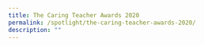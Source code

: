 ```yaml
---
title: The Caring Teacher Awards 2020
permalink: /spotlight/the-caring-teacher-awards-2020/
description: ""
---
```

